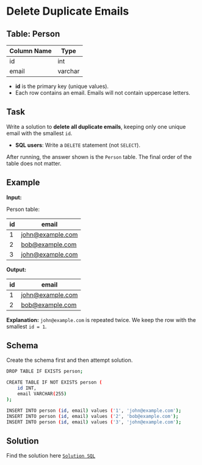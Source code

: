 # Delete Duplicate Emails

## Table: Person

| Column Name | Type    |
|-------------|---------|
| id          | int     |
| email       | varchar |

- **id** is the primary key (unique values).
- Each row contains an email. Emails will not contain uppercase letters.

## Task

Write a solution to **delete all duplicate emails**, keeping only one unique email with the smallest `id`.

- **SQL users**: Write a `DELETE` statement (not `SELECT`).

After running, the answer shown is the `Person` table.
The final order of the table does not matter.

## Example

**Input:**

Person table:

| id | email            |
|----|------------------|
| 1  | john@example.com |
| 2  | bob@example.com  |
| 3  | john@example.com |

**Output:**

| id | email            |
|----|------------------|
| 1  | john@example.com |
| 2  | bob@example.com  |

**Explanation:**
`john@example.com` is repeated twice. We keep the row with the smallest `id = 1`.

## Schema
Create the schema first and then attempt solution.
```bash
DROP TABLE IF EXISTS person;

CREATE TABLE IF NOT EXISTS person (
    id INT,
    email VARCHAR(255)
);

INSERT INTO person (id, email) values ('1', 'john@example.com');
INSERT INTO person (id, email) values ('2', 'bob@example.com');
INSERT INTO person (id, email) values ('3', 'john@example.com');
```

## Solution
Find the solution here [`Solution SQL`](../solutions/11-delete-duplicate-email.sql)